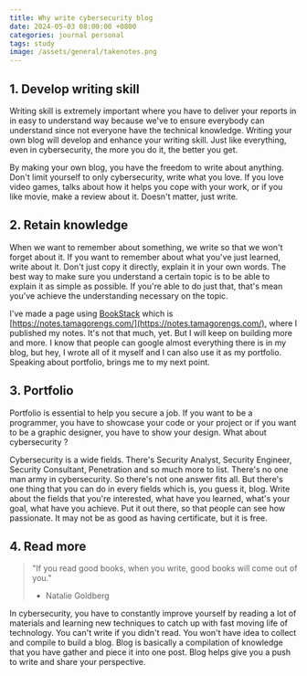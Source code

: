```yaml
---
title: Why write cybersecurity blog
date: 2024-05-03 08:00:00 +0800
categories: journal personal
tags: study   
image: /assets/general/takenotes.png
---
```


## 1. Develop writing skill

Writing skill is extremely important where you have to deliver your reports in in easy to understand way because we've to ensure everybody can understand since not everyone have the technical knowledge. Writing your own blog will develop and enhance your writing skill. Just like everything, even in cybersecurity, the more you do it, the better you get.

By making your own blog, you have the freedom to write about anything. Don't limit yourself to only cybersecurity, write what you love. If you love video games, talks about how it helps you cope with your work, or if you like movie, make a review about it. Doesn't matter, just write.

## 2. Retain knowledge

When we want to remember about something, we write so that we won't forget about it. If you want to remember about what you've just learned, write about it. Don't just copy it directly, explain it in your own words. The best way to make sure you understand a certain topic is to be able to explain it as simple as possible. If you're able to do just that, that's mean you've achieve the understanding necessary on the topic.

I've made a page using [BookStack](https://www.bookstackapp.com/) which is [https://notes.tamagorengs.com/](https://notes.tamagorengs.com/), where I published my notes. It's not that much, yet. But I will keep on building more and more. I know that people can google almost everything there is in my blog, but hey, I wrote all of it myself and I can also use it as my portfolio. Speaking about portfolio, brings me to my next point.

## 3. Portfolio

Portfolio is essential to help you secure a job. If you want to be a programmer, you have to showcase your code or your project or if you want to be a graphic designer, you have to show your design. What about cybersecurity ?

Cybersecurity is a wide fields. There's Security Analyst, Security Engineer, Security Consultant, Penetration and so much more to list. There's no one man army in cybersecurity. So there's not one answer fits all. But there's one thing that you can do in every fields which is, you guess it, blog. Write about the fields that you're interested, what have you learned, what's your goal, what have you achieve. Put it out there, so that people can see how passionate. It may not be as good as having certificate, but it is free.

## 4. Read more

> "If you read good books, when you write, good books will come out of you."
> - Natalie Goldberg

In cybersecurity, you have to constantly improve yourself by reading a lot of materials and learning new techniques to catch up with fast moving life of technology. You can't write if you didn't read. You won't have idea to collect and compile to build a blog. Blog is basically a compilation of knowledge that you have gather and piece it into one post. Blog helps give you a push to write and share your perspective.
